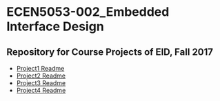 # ECEN5053-002_Embedded Interface Design 

## Repository for Course Projects of EID, Fall 2017

-   [Project1 Readme](./project1/README.md)
-   [Project2 Readme](./project2/README.md)
-   [Project3 Readme](./project3/README.md)
-   [Project4 Readme](./project4/README.md)

